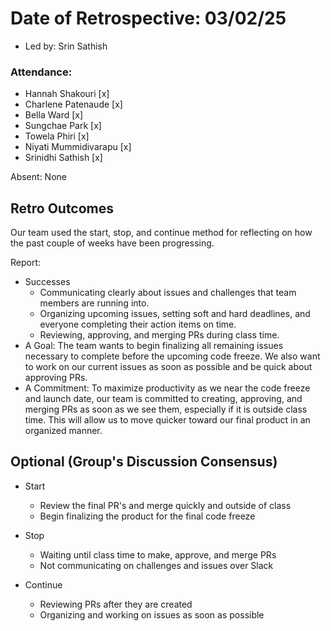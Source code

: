 # Date of Retrospective: 03/02/25

* Led by: Srin Sathish

### Attendance: 
* Hannah Shakouri [x]
* Charlene Patenaude [x]
* Bella Ward [x]
* Sungchae Park [x]
* Towela Phiri [x]
* Niyati Mummidivarapu [x]
* Srinidhi Sathish [x]
  
Absent: None

## Retro Outcomes

Our team used the start, stop, and continue method for reflecting on how the past couple of weeks have been progressing. 

Report:
* Successes
  - Communicating clearly about issues and challenges that team members are running into.
  - Organizing upcoming issues, setting soft and hard deadlines, and everyone completing their action items on time.
  - Reviewing, approving, and merging PRs during class time.
* A Goal: The team wants to begin finalizing all remaining issues necessary to complete before the upcoming code freeze. We also want to work on our current issues as soon as possible and be quick about approving PRs.
* A Commitment: To maximize productivity as we near the code freeze and launch date, our team is committed to creating, approving, and merging PRs as soon as we see them, especially if it is outside class time. This will allow us to move quicker toward our final product in an organized manner.


## Optional (Group's Discussion Consensus)

* Start
  - Review the final PR's and merge quickly and outside of class
  - Begin finalizing the product for the final code freeze
    
* Stop
  - Waiting until class time to make, approve, and merge PRs
  - Not communicating on challenges and issues over Slack
    
* Continue
  - Reviewing PRs after they are created
  - Organizing and working on issues as soon as possible
 
